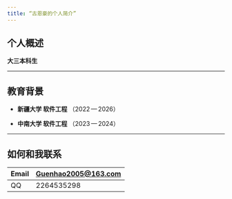 ```yaml
---
title: “古恩豪的个人简介”
---
```



## 个人概述

**大三本科生**

---

## 教育背景

- **新疆大学  软件工程** （2022 — 2026）  

- **中南大学  软件工程** （2023 — 2024）

---
## 如何和我联系

| Email | Guenhao2005@163.com |
| ----- | ------------------- |
| QQ    | 2264535298          |
